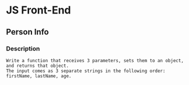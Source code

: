 # JS Front-End

## Person Info

### Description
    Write a function that receives 3 parameters, sets them to an object, and returns that object.
    The input comes as 3 separate strings in the following order: firstName, lastName, age.
    